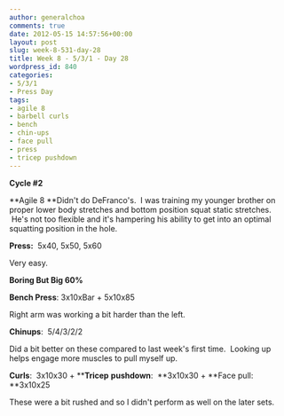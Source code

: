 ```yaml
---
author: generalchoa
comments: true
date: 2012-05-15 14:57:56+00:00
layout: post
slug: week-8-531-day-28
title: Week 8 - 5/3/1 - Day 28
wordpress_id: 840
categories:
- 5/3/1
- Press Day
tags:
- agile 8
- barbell curls
- bench
- chin-ups
- face pull
- press
- tricep pushdown
---
```


**Cycle #2**

**Agile 8 **Didn't do DeFranco's.  I was training my younger brother on proper lower body stretches and bottom position squat static stretches.  He's not too flexible and it's hampering his ability to get into an optimal squatting position in the hole.

**Press:**  5x40, 5x50, 5x60

Very easy.

**Boring But Big 60%**

**Bench Press**: 3x10xBar + 5x10x85

Right arm was working a bit harder than the left.

**Chinups**:  5/4/3/2/2

Did a bit better on these compared to last week's first time.  Looking up helps engage more muscles to pull myself up.

**Curls**:  3x10x30 + ****Tricep** **pushdown**:  **3x10x30 + **Face pull: **3x10x25

These were a bit rushed and so I didn't perform as well on the later sets.
